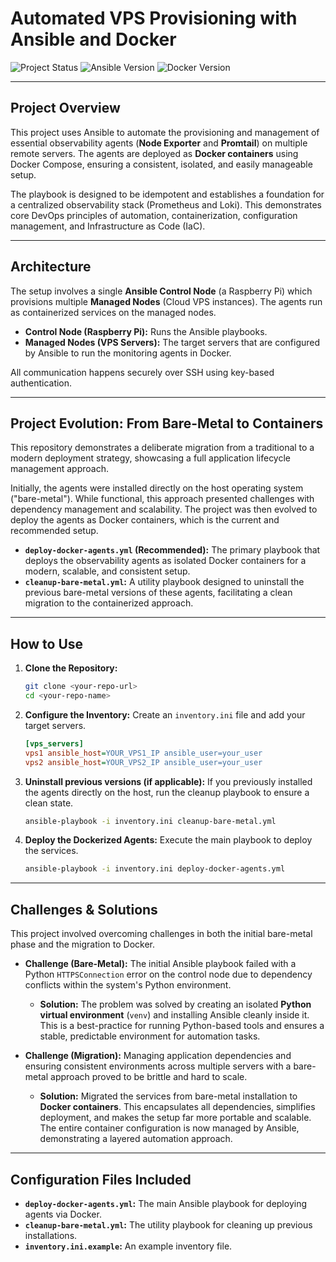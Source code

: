 # Automated VPS Provisioning with Ansible and Docker

![Project Status](https://img.shields.io/badge/status-complete-green)
![Ansible Version](https://img.shields.io/badge/Ansible-2.16-blue)
![Docker Version](https://img.shields.io/badge/Docker-24.0-blue)

---

## Project Overview

This project uses Ansible to automate the provisioning and management of essential observability agents (**Node Exporter** and **Promtail**) on multiple remote servers. The agents are deployed as **Docker containers** using Docker Compose, ensuring a consistent, isolated, and easily manageable setup.

The playbook is designed to be idempotent and establishes a foundation for a centralized observability stack (Prometheus and Loki). This demonstrates core DevOps principles of automation, containerization, configuration management, and Infrastructure as Code (IaC).

---

## Architecture

The setup involves a single **Ansible Control Node** (a Raspberry Pi) which provisions multiple **Managed Nodes** (Cloud VPS instances). The agents run as containerized services on the managed nodes.

* **Control Node (Raspberry Pi):** Runs the Ansible playbooks.
* **Managed Nodes (VPS Servers):** The target servers that are configured by Ansible to run the monitoring agents in Docker.

All communication happens securely over SSH using key-based authentication.

---

## Project Evolution: From Bare-Metal to Containers

This repository demonstrates a deliberate migration from a traditional to a modern deployment strategy, showcasing a full application lifecycle management approach.

Initially, the agents were installed directly on the host operating system ("bare-metal"). While functional, this approach presented challenges with dependency management and scalability. The project was then evolved to deploy the agents as Docker containers, which is the current and recommended setup.

* **`deploy-docker-agents.yml` (Recommended):** The primary playbook that deploys the observability agents as isolated Docker containers for a modern, scalable, and consistent setup.
* **`cleanup-bare-metal.yml`:** A utility playbook designed to uninstall the previous bare-metal versions of these agents, facilitating a clean migration to the containerized approach.

---

## How to Use

1.  **Clone the Repository:**
    ```bash
    git clone <your-repo-url>
    cd <your-repo-name>
    ```

2.  **Configure the Inventory:**
    Create an `inventory.ini` file and add your target servers.
    ```ini
    [vps_servers]
    vps1 ansible_host=YOUR_VPS1_IP ansible_user=your_user
    vps2 ansible_host=YOUR_VPS2_IP ansible_user=your_user
    ```

3.  **Uninstall previous versions (if applicable):**
    If you previously installed the agents directly on the host, run the cleanup playbook to ensure a clean state.
    ```bash
    ansible-playbook -i inventory.ini cleanup-bare-metal.yml
    ```

4.  **Deploy the Dockerized Agents:**
    Execute the main playbook to deploy the services.
    ```bash
    ansible-playbook -i inventory.ini deploy-docker-agents.yml
    ```

---

## Challenges & Solutions

This project involved overcoming challenges in both the initial bare-metal phase and the migration to Docker.

* **Challenge (Bare-Metal):** The initial Ansible playbook failed with a Python `HTTPSConnection` error on the control node due to dependency conflicts within the system's Python environment.
    * **Solution:** The problem was solved by creating an isolated **Python virtual environment** (`venv`) and installing Ansible cleanly inside it. This is a best-practice for running Python-based tools and ensures a stable, predictable environment for automation tasks.

* **Challenge (Migration):** Managing application dependencies and ensuring consistent environments across multiple servers with a bare-metal approach proved to be brittle and hard to scale.
    * **Solution:** Migrated the services from bare-metal installation to **Docker containers**. This encapsulates all dependencies, simplifies deployment, and makes the setup far more portable and scalable. The entire container configuration is now managed by Ansible, demonstrating a layered automation approach.

---

## Configuration Files Included

* **`deploy-docker-agents.yml`:** The main Ansible playbook for deploying agents via Docker.
* **`cleanup-bare-metal.yml`:** The utility playbook for cleaning up previous installations.
* **`inventory.ini.example`:** An example inventory file.
